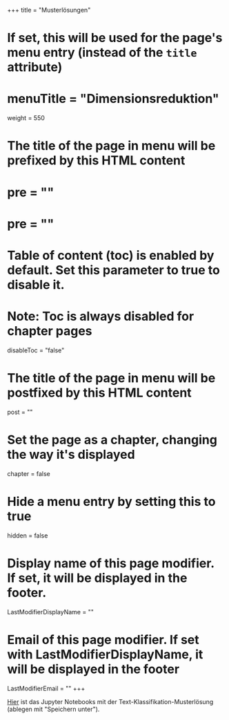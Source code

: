 +++
title = "Musterlösungen"
# If set, this will be used for the page's menu entry (instead of the `title` attribute)
# menuTitle = "Dimensionsreduktion"
weight = 550
# The title of the page in menu will be prefixed by this HTML content
#  pre = "<b></b>"
# pre = "<i class='fab fa-github'></i>"
# Table of content (toc) is enabled by default. Set this parameter to true to disable it.
# Note: Toc is always disabled for chapter pages
disableToc = "false"

# The title of the page in menu will be postfixed by this HTML content
post = ""
# Set the page as a chapter, changing the way it's displayed
chapter = false
# Hide a menu entry by setting this to true
hidden = false
# Display name of this page modifier. If set, it will be displayed in the footer.
LastModifierDisplayName = ""
# Email of this page modifier. If set with LastModifierDisplayName, it will be displayed in the footer
LastModifierEmail = ""
+++

[Hier](https://raw.githubusercontent.com/zbmed/2024-2025-ZK_Data_Librarian_Modul_3/master/content/text_analysis/solution_files/Text-Klassifikation.ipynb) ist das Jupyter Notebooks mit der
Text-Klassifikation-Musterlösung (ablegen mit "Speichern unter").
